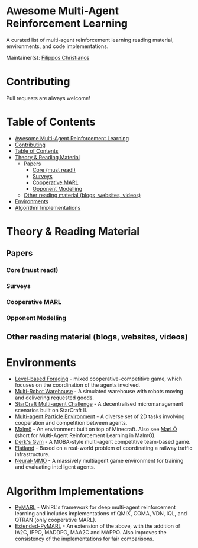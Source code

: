 # Awesome Multi-Agent Reinforcement Learning

A curated list of multi-agent reinforcement learning reading material, environments, and code implementations.

Maintainer(s): [Filippos Christianos](www.fchristianos.com)

# Contributing
Pull requests are always welcome!

# Table of Contents

- [Awesome Multi-Agent Reinforcement Learning](#awesome-multi-agent-reinforcement-learning)
- [Contributing](#contributing)
- [Table of Contents](#table-of-contents)
- [Theory & Reading Material](#theory--reading-material)
  - [Papers](#papers)
    - [Core (must read!)](#core-must-read)
    - [Surveys](#surveys)
    - [Cooperative MARL](#cooperative-marl)
    - [Opponent Modelling](#opponent-modelling)
  - [Other reading material (blogs, websites, videos)](#other-reading-material-blogs-websites-videos)
- [Environments](#environments)
- [Algorithm Implementations](#algorithm-implementations)

# Theory & Reading Material

## Papers
### Core (must read!)
### Surveys
### Cooperative MARL
### Opponent Modelling

## Other reading material (blogs, websites, videos)

# Environments

- [Level-based Foraging](https://github.com/semitable/lb-foraging) -  mixed cooperative-competitive game, which focuses on the coordination of the agents involved.
- [Multi-Robot Warehouse](https://github.com/semitable/robotic-warehouse) - A simulated warehouse with robots moving and delivering requested goods.
- [StarCraft Multi-agent Challenge](https://github.com/oxwhirl/smac) - A decentralised micromanagement scenarios built on StarCraft II.
- [Multi-agent Particle Environment](https://github.com/openai/multiagent-particle-envs) - A diverse set of 2D tasks involving cooperation and competition between agents.
- [Malmö](https://github.com/microsoft/malmo) - An environment built on top of Minecraft. Also see [MarLÖ](https://github.com/crowdAI/marLo) (short for Multi-Agent Reinforcement Learning in MalmÖ).
- [Derk's Gym](https://gym.derkgame.com/) - A MOBA-style multi-agent competitive team-based game.
- [Flatland](https://flatland.aicrowd.com/) - Based on a real-world problem of coordinating a railway traffic infrastructure.
- [Neural-MMO](https://jsuarez5341.github.io/) - A massively multiagent game environment for training and evaluating intelligent agents.

# Algorithm Implementations
- [PyMARL](https://github.com/oxwhirl/pymarl) - WhiRL's framework for deep multi-agent reinforcement learning and includes implementations of QMIX, COMA, VDN, IQL, and QTRAN (only cooperative MARL).
- [Extended-PyMARL](https://github.com/uoe-agents/epymarl) - An extension of the above, with the addition of IA2C, IPPO, MADDPG, MAA2C and MAPPO. Also improves the consistency of the implementations for fair comparisons.
